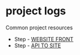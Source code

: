 # project logs

Common project resources

- Step - [WEBSITE FRONT](https://github.com/Seexor-Devs/Public-Report/blob/master/report-frontside)
- Step - [API TO SITE](https://github.com/Seexor-Devs/Public-Report/blob/master/report-api-website)
